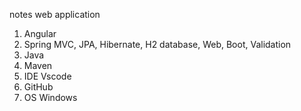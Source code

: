 notes web application

1. Angular
2. Spring MVC, JPA, Hibernate, H2 database, Web, Boot, Validation
3. Java
4. Maven
5. IDE Vscode
6. GitHub
7. OS Windows